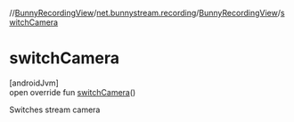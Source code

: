 //[BunnyRecordingView](../../../index.md)/[net.bunnystream.recording](../index.md)/[BunnyRecordingView](index.md)/[switchCamera](switch-camera.md)

# switchCamera

[androidJvm]\
open override fun [switchCamera](switch-camera.md)()

Switches stream camera
